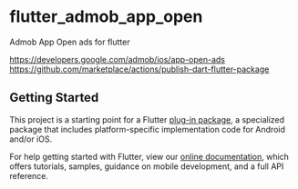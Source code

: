 # flutter_admob_app_open

Admob App Open ads for flutter

https://developers.google.com/admob/ios/app-open-ads
https://github.com/marketplace/actions/publish-dart-flutter-package

## Getting Started

This project is a starting point for a Flutter
[plug-in package](https://flutter.dev/developing-packages/),
a specialized package that includes platform-specific implementation code for
Android and/or iOS.

For help getting started with Flutter, view our
[online documentation](https://flutter.dev/docs), which offers tutorials,
samples, guidance on mobile development, and a full API reference.

